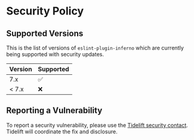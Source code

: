 # Security Policy

## Supported Versions

This is the list of versions of `eslint-plugin-inferno` which are currently being supported with security updates.

| Version  | Supported          |
| -------- | ------------------ |
| 7.x      | :white_check_mark: |
| < 7.x    | :x:                |


## Reporting a Vulnerability

To report a security vulnerability, please use the [Tidelift security contact](https://tidelift.com/security). Tidelift will coordinate the fix and disclosure.
